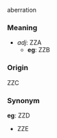 aberration
### Meaning
+ _adj_: ZZA
    + __eg__: ZZB

### Origin

ZZC

### Synonym

__eg__: ZZD

+ ZZE


